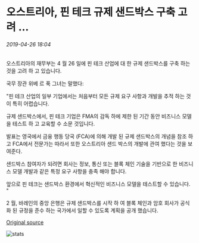 # 오스트리아, 핀 테크 규제 샌드박스 구축 고려 ...

###### 2019-04-26 18:04

오스트리아의 재무부는 4 월 26 일에 핀 테크 산업에 대 한 규제 샌드박스를 구축 하는 것을 고려 하 고 있습니다.

국무 장관 위베 르 푹 그녀는 말했다:

"핀 테크 산업의 일부 기업에서는 처음부터 모든 규제 요구 사항과 개발을 추적 하는 것이 특히 어렵습니다.

규제 샌드박스에서, 핀 테크 기업은 FMA의 감독 하에 제한 된 기간 동안 비즈니스 모델을 테스트 하 고 교육할 수 소문 것입니다.

발표는 영국에서 금융 행동 당국 (FCA)에 의해 개발 된 규제 샌드박스의 개념을 참조 하 고 FCA에서 전문가는 따라서 또한 오스트리아 샌드 박스의 개발에 관여 했다는 것을 보여준다.

샌드박스 참여자가 되려면 회사는 정보, 통신 또는 블록 체인 기술을 기반으로 한 비즈니스 모델 개발과 같은 특정 요구 사항을 충족 해야 합니다.

앞으로 핀 테크는 샌드박스 환경에서 혁신적인 비즈니스 모델을 테스트할 수 있습니다. "

2 월, 바레인의 중앙 은행은 규제 샌드박스를 시작 하 여 블록 체인과 암호 회사가 공식화 된 규정을 준수 하는 국가에서 일할 수 있도록 계획을 공개 했습니다.

[Original source](https://cointelegraph.com/news/austria-considers-establishment-of-fintech-regulatory-sandbox)

![stats](https://c.statcounter.com/11760860/0/a89fa40b/1/ "stats")
